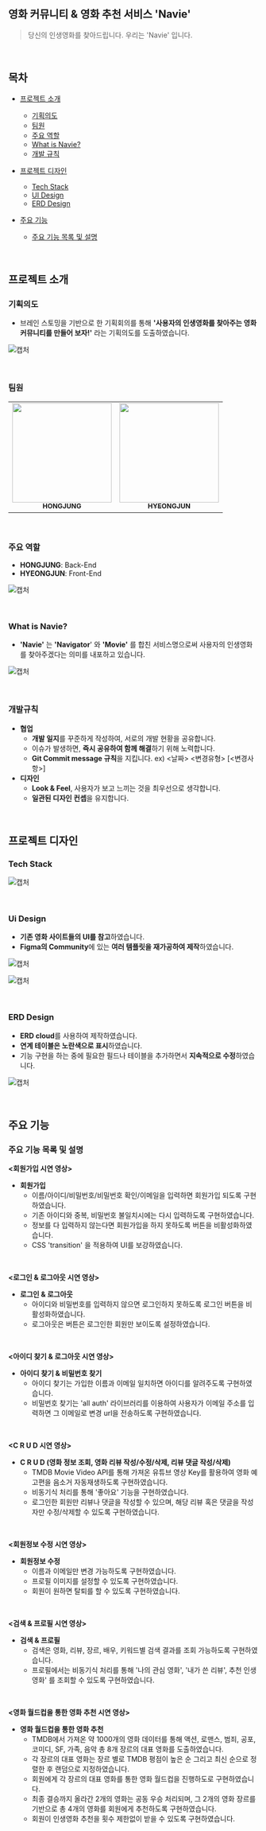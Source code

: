 ## 영화 커뮤니티 & 영화 추천 서비스 'Navie'

>당신의 인생영화를 찾아드립니다. 우리는 'Navie' 입니다.

<br>

## 목차

- [프로젝트 소개](#프로젝트-소개)
  - [기획의도](#기획의도)
  - [팀원](#팀원)
  - [주요 역할](#주요-역할)
  - [What is Navie?](#what-is-navie)
  - [개발 규칙](#개발-규칙)

- [프로젝트 디자인](#프로젝트-디자인)
  - [Tech Stack](#tech-stack)
  - [UI Design](#ui-design)
  - [ERD Design](#erd-design)
- [주요 기능](#주요-기능)
  - [주요 기능 목록 및 설명](#주요-기능-목록-및-설명)

<br>

## 프로젝트 소개

### 기획의도

- 브레인 스토밍을 기반으로 한 기획회의를 통해 **'사용자의 인생영화를 찾아주는 영화 커뮤니티를 만들어 보자!'** 라는 기획의도를 도출하였습니다.

![캡처](README.assets/캡처.PNG)

<br>

### 팀원

<table>
  <tr>
    <td align="center"><a href="https://github.com/hongjungkimm"><img src="https://avatars.githubusercontent.com/u/87457152?v=4" width="200px;" alt=""/><br /><sub><b>HONGJUNG</b></sub></a><br /></td>
    <td align="center"><a href="https://github.com/kimhyeongjun95"><img src="https://avatars.githubusercontent.com/u/86656921?v=4" width="200px;" alt=""/><br /><sub><b>HYEONGJUN</b></sub></a><br /></td>
  </tr>
</table>

<br>

### 주요 역할

- **HONGJUNG**: Back-End
- **HYEONGJUN**: Front-End

![캡처](README.assets/캡처-1638673830734.PNG)

<br>

### What is Navie?

- **'Navie'** 는 **'Navigator**' 와 **'Movie'** 를 합친 서비스명으로써 사용자의 인생영화를 찾아주겠다는 의미를 내포하고 있습니다.

![캡처](README.assets/캡처-1638682938864.PNG)

<br>

### 개발규칙

- **협업**
  - **개발 일지**를 꾸준하게 작성하여, 서로의 개발 현황을 공유합니다.
  - 이슈가 발생하면, **즉시 공유하여 함께 해결**하기 위해 노력합니다.
  - **Git Commit message 규칙**을 지킵니다. ex) <날짜> <변경유형> [<변경사항>]
- **디자인**
  - **Look & Feel**, 사용자가 보고 느끼는 것을 최우선으로 생각합니다.
  - **일관된 디자인 컨셉**을 유지합니다.

<br>

## 프로젝트 디자인

### Tech Stack

![캡처](README.assets/캡처-1638684333815.PNG)

<br>

### Ui Design

- **기존 영화 사이트들의 UI를 참고**하였습니다.
- **Figma의 Community**에 있는 **여러 템플릿을 재가공하여 제작**하였습니다.

![캡처](README.assets/캡처-1638684509593.PNG)

![캡처](README.assets/캡처-1638684543760.PNG)

<br>

### ERD Design

- **ERD cloud**를 사용하여 제작하였습니다.
- **연계 테이블은 노란색으로 표시**하였습니다.
- 기능 구현을 하는 중에 필요한 필드나 테이블을 추가하면서 **지속적으로 수정**하였습니다.

![캡처](README.assets/캡처-1638684705197.PNG)

<br>

## 주요 기능

### 주요 기능 목록 및 설명

**<회원가입 시연 영상>**



- **회원가입**
  - 이름/아이디/비밀번호/비밀번호 확인/이메일을 입력하면 회원가입 되도록 구현하였습니다.
  - 기존 아이디와 중복, 비밀번호 불일치시에는 다시 입력하도록 구현하였습니다.
  - 정보를 다 입력하지 않는다면 회원가입을 하지 못하도록 버튼을 비활성화하였습니다.
  - CSS 'transition' 을 적용하여 UI를 보강하였습니다.

<br>

**<로그인 & 로그아웃 시연 영상>**



- **로그인 & 로그아웃**
  - 아이디와 비밀번호를 입력하지 않으면 로그인하지 못하도록 로그인 버튼을 비활성화하였습니다.
  - 로그아웃은 버튼은 로그인한 회원만 보이도록 설정하였습니다.

<br>

**<아이디 찾기 & 로그아웃 시연 영상>**



- **아이디 찾기 & 비밀번호 찾기**
  - 아이디 찾기는 가입한 이름과 이메일 일치하면 아이디를 알려주도록 구현하였습니다.
  - 비밀번호 찾기는 'all auth' 라이브러리를 이용하여 사용자가 이메일 주소를 입력하면 그 이메일로 변경 url을 전송하도록 구현하였습니다.

<br>

**<C R U D 시연 영상>**



- **C R U D (영화 정보 조회, 영화 리뷰 작성/수정/삭제, 리뷰 댓글 작성/삭제)**
  - TMDB Movie Video API를 통해 가져온 유튜브 영상 Key를 활용하여 영화 예고편을 음소거 자동재생하도록 구현하였습니다.
  - 비동기식 처리를 통해 '좋아요' 기능을 구현하였습니다.
  - 로그인한 회원만 리뷰나 댓글을 작성할 수 있으며, 해당 리뷰 혹은 댓글을 작성자만 수정/삭제할 수 있도록 구현하였습니다.

<br>

**<회원정보 수정 시연 영상>**



- **회원정보 수정**
  - 이름과 이메일만 변경 가능하도록 구현하였습니다.
  - 프로필 이미지를 설정할 수 있도록 구현하였습니다.
  - 회원이 원하면 탈퇴를 할 수 있도록 구현하였습니다.

<br>

**<검색 & 프로필 시연 영상>**



- **검색 & 프로필**
  - 검색은 영화, 리뷰, 장르, 배우, 키워드별 검색 결과를 조회 가능하도록 구현하였습니다.
  - 프로필에서는 비동기식 처리를 통해 '나의 관심 영화', '내가 쓴 리뷰', 추천 인생영화' 를 조회할 수 있도록 구현하였습니다.

<br>

**<영화 월드컵을 통한 영화 추천 시연 영상>**



- **영화 월드컵을 통한 영화 추천**
  - TMDB에서 가져온 약 1000개의 영화 데이터를 통해 액션, 로맨스, 범죄, 공포, 코미디, SF, 가족, 음악 총 8개 장르의 대표 영화를 도출하였습니다.
  - 각 장르의 대표 영화는 장르 별로 TMDB 평점이 높은 순 그리고 최신 순으로 정렬한 후 랜덤으로 지정하였습니다.
  - 회원에게 각 장르의 대표 영화를 통한 영화 월드컵을 진행하도로 구현하였습니다.
  - 최종 결승까지 올라간 2개의 영화는 공동 우승 처리되며, 그 2개의 영화 장르를 기반으로 총 4개의 영화를 회원에게 추천하도록 구현하였습니다.
  - 회원이 인생영화 추천을 횟수 제한없이 받을 수 있도록 구현하였습니다.

